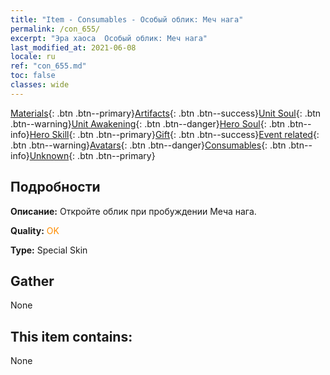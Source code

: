 ```yaml
---
title: "Item - Consumables - Особый облик: Меч нага"
permalink: /con_655/
excerpt: "Эра хаоса  Особый облик: Меч нага"
last_modified_at: 2021-06-08
locale: ru
ref: "con_655.md"
toc: false
classes: wide
---
```

 [Materials](/ItemsRU/){: .btn .btn--primary}[Artifacts](/ItemsRU/Artifacts/){: .btn .btn--success}[Unit Soul](/ItemsRU/UnitSoul/){: .btn .btn--warning}[Unit Awakening](/ItemsRU/UnitAwakening/){: .btn .btn--danger}[Hero Soul](/ItemsRU/HeroSoul/){: .btn .btn--info}[Hero Skill](/ItemsRU/HeroSkill/){: .btn .btn--primary}[Gift](/ItemsRU/Gift/){: .btn .btn--success}[Event related](/ItemsRU/Events/){: .btn .btn--warning}[Avatars](/ItemsRU/Avatars/){: .btn .btn--danger}[Consumables](/ItemsRU/Consumables/){: .btn .btn--info}[Unknown](/ItemsRU/Unknown/){: .btn .btn--primary}

## Подробности
 **Описание:** Откройте облик при пробуждении Меча нага.

 **Quality:** <span style="color: #FF8C00">OK</span>

 **Type:** Special Skin

## Gather

  None

## This item contains:

  None

